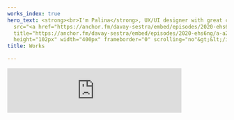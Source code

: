 ```yaml
---
works_index: true
hero_text: <strong><br>I'm Palina</strong>, UX/UI designer with great coding skills.<br>&lt;iframe
  src="<a href="https://anchor.fm/davay-sestra/embed/episodes/2020-ehs6ng/a-a2t7gsb"
  title="https://anchor.fm/davay-sestra/embed/episodes/2020-ehs6ng/a-a2t7gsb">https://anchor.fm/davay-sestra/embed/episodes/2020-ehs6ng/a-a2t7gsb</a>"
  height="102px" width="400px" frameborder="0" scrolling="no"&gt;&lt;/iframe&gt;
title: Works

---
```

<Hero :text="$page.frontmatter.hero_text" />
<WorksList />

<div>

<iframe src="https://anchor.fm/davay-sestra/embed/episodes/2020-ehs6ng/a-a2t7gsb" height="102px" width="400px" frameborder="0" scrolling="no"></iframe>

</div>